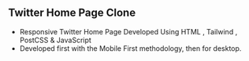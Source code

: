 ## Twitter Home Page Clone 

+ Responsive Twitter Home Page Developed Using HTML , Tailwind , PostCSS & JavaScript 
+ Developed first with the Mobile First methodology, then for desktop.
